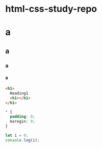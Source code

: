 # html-css-study-repo

# a

## a

### a

#### a

```html
<h1>
  Heading1
  <h1></h1>
</h1>
```

```css
* {
  padding: 0;
  maregin: 0;
}
```

```javascript
let i = 0;
console.log(i);
```
